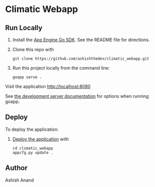 # Climatic Webapp

## Run Locally
1. Install the [App Engine Go SDK](https://developers.google.com/appengine/downloads).
See the README file for directions.

2. Clone this repo with

   ```
   git clone https://github.com/ashishthedev/climatic_webapp.git
   ```

3. Run this project locally from the command line:

   ```
   goapp serve .
   ```

Visit the application [http://localhost:8080](http://localhost:8080)

See [the development server documentation](https://developers.google.com/appengine/docs/go/tools/devserver)
for options when running goapp.

## Deploy
To deploy the application:

1. [Deploy the
   application](https://developers.google.com/appengine/docs/go/tools/uploadinganapp) with

   ```
   cd climatic_webapp
   appcfg.py update .
   ```

## Author
Ashish Anand

